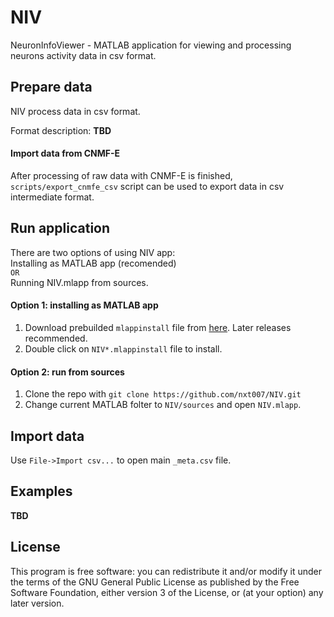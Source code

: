 # NIV

NeuronInfoViewer - MATLAB application for viewing and processing neurons activity data in csv format.

## Prepare data

NIV process data in csv format.

Format description: **TBD**

#### Import data from CNMF-E
After processing of raw data with CNMF-E is finished, `scripts/export_cnmfe_csv` script can be used to export data in csv intermediate format.

## Run application

There are two options of using NIV app:   
Installing as MATLAB app (recomended)   
`OR`   
Running NIV.mlapp from sources.

#### Option 1: installing as MATLAB app

1. Download prebuilded `mlappinstall` file from [here](https://github.com/nxt007/NIV/releases). Later releases recommended.
2. Double click on `NIV*.mlappinstall` file to install.

#### Option 2: run from sources

1. Clone the repo with ```git clone https://github.com/nxt007/NIV.git```
2. Change current MATLAB folter to `NIV/sources` and open `NIV.mlapp`.  

## Import data

Use `File->Import csv...` to open main `_meta.csv` file.

## Examples
**TBD**

## License
This program is free software: you can redistribute it and/or modify it under the terms of the GNU General Public License as published by the Free Software Foundation, either version 3 of the License, or (at your option) any later version.